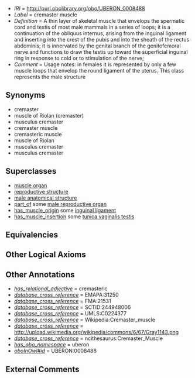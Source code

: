  * *IRI* = http://purl.obolibrary.org/obo/UBERON_0008488
 * *Label* = cremaster muscle
 * *Definition* = A thin layer of skeletal muscle that envelops the spermatic cord and testis of most male mammals in a series of loops; it is a continuation of the obliquus internus, arising from the inguinal ligament and inserting into the crest of the pubis and into the sheath of the rectus abdominis; it is innervated by the genital branch of the genitofemoral nerve and functions to draw the testis up toward the superficial inguinal ring in response to cold or to stimulation of the nerve; 
 * *Comment* = Usage notes: in females it is represented by only a few muscle loops that envelop the round ligament of the uterus. This class represents the male structure

## Synonyms

 * cremaster
 * muscle of Riolan (cremaster)
 * musculus cremaster <male>
 * cremaster muscle
 * cremasteric muscle
 * muscle of Riolan
 * musculus cremaster
 * musculus cremaster

## Superclasses

 * [muscle organ](../../UBERON/30/UBERON_0001630.md)
 * [reproductive structure](../../UBERON/56/UBERON_0005156.md)
 * [male anatomical structure](../../UBERON/03/UBERON_0014403.md)
 * [part_of](../../BFO/50/BFO_0000050.md) some [male reproductive organ](../../UBERON/35/UBERON_0003135.md)
 * [has_muscle_origin](../../RO/72/RO_0002372.md) some [inguinal ligament](../../UBERON/04/UBERON_0006204.md)
 * [has_muscle_insertion](../../RO/73/RO_0002373.md) some [tunica vaginalis testis](../../UBERON/50/UBERON_0006650.md)

## Equivalencies


## Other Logical Axioms


## Other Annotations

 * *[has_relational_adjective](../../UBPROP/07/UBPROP_0000007.md)* = cremasteric
 * *[database_cross_reference](../../ef/oboInOwl#hasDbXref.md)* = EMAPA:31250
 * *[database_cross_reference](../../ef/oboInOwl#hasDbXref.md)* = FMA:21531
 * *[database_cross_reference](../../ef/oboInOwl#hasDbXref.md)* = SCTID:244948006
 * *[database_cross_reference](../../ef/oboInOwl#hasDbXref.md)* = UMLS:C0224377
 * *[database_cross_reference](../../ef/oboInOwl#hasDbXref.md)* = Wikipedia:Cremaster_muscle
 * *[database_cross_reference](../../ef/oboInOwl#hasDbXref.md)* = http://upload.wikimedia.org/wikipedia/commons/6/67/Gray1143.png
 * *[database_cross_reference](../../ef/oboInOwl#hasDbXref.md)* = ncithesaurus:Cremaster_Muscle
 * *[has_obo_namespace](../../ce/oboInOwl#hasOBONamespace.md)* = uberon
 * *[oboInOwl#id](../../id/oboInOwl#id.md)* = UBERON:0008488

## External Comments

